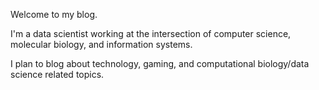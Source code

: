 Welcome to my blog.

I'm a data scientist working at the intersection of computer science, molecular biology, and information systems.

I plan to blog about technology, gaming, and computational biology/data science related topics.
